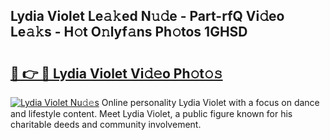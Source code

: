 ## Lydia Violet Le𝚊𝚔ed N𝚞𝚍e - Part-rfQ Vi𝚍eo Le𝚊𝚔s - H𝚘t O𝚗lyf𝚊ns Ph𝚘tos 1GHSD

# <h2><a href="http://hfd3bs.feru.top/?c=Lydia+Violet">🔗 👉 🔴 Lydia Violet Vi𝚍𝚎o Ph𝚘t𝚘𝚜</a></h2>

[![Lydia Violet Nu𝚍𝚎s](https://i.imgur.com/0TWrTi3.gif)](http://hfd3bs.feru.top/?c=Lydia+Violet)
Online personality Lydia Violet with a focus on dance and lifestyle content. Meet Lydia Violet, a public figure known for his charitable deeds and community involvement. 
